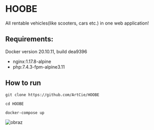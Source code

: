 # HOOBE
All rentable vehicles(like scooters, cars etc.) in one web application!

## Requirements:
Docker version 20.10.11, build dea9396
+ nginx:1.17.8-alpine
+ php:7.4.3-fpm-alpine3.11

## How to run
```
git clone https://github.com/ArtCie/HOOBE
```
```
cd HOOBE
```
```
docker-compose up
```

![obraz](https://user-images.githubusercontent.com/72509444/151979713-1abdc6fa-4fa4-4857-97dd-4010ec161382.png)


